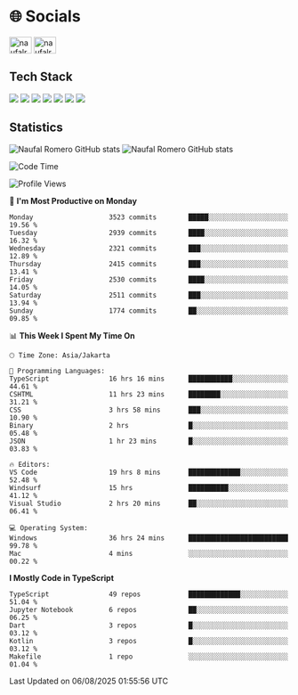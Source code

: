 <h1 align="">🌐 Socials</h1>
<p align="left">
<a href="https://linkedin.com/in/naufal-romero-putra-pratama-9ab816177/" target="blank"><img align="center" src="https://raw.githubusercontent.com/rahuldkjain/github-profile-readme-generator/master/src/images/icons/Social/linked-in-alt.svg" alt="naufalromero" height="30" width="40" /></a>
<a href="https://instagram.com/naufalromero" target="blank"><img align="center" src="https://raw.githubusercontent.com/rahuldkjain/github-profile-readme-generator/master/src/images/icons/Social/instagram.svg" alt="naufalromero" height="30" width="40" /></a>
</p>


<h2 align="">Tech Stack</h2>
<div align="">
  <img src="https://img.shields.io/badge/next.js-000000?style=for-the-badge&logo=nextdotjs&logoColor=white"/>
 <img src="https://img.shields.io/badge/typescript-%23007ACC.svg?style=for-the-badge&logo=typescript&logoColor=white"/>
 <img src="https://img.shields.io/badge/react-%2320232a.svg?style=for-the-badge&logo=react&logoColor=%2361DAFB"/>
 <img src="https://img.shields.io/badge/tailwindcss-%2338B2AC.svg?style=for-the-badge&logo=tailwind-css&logoColor=white"/>
 <img src="https://img.shields.io/badge/Prisma-3982CE?style=for-the-badge&logo=Prisma&logoColor=white"/>
 <img src="https://img.shields.io/badge/javascript-%23323330.svg?style=for-the-badge&logo=javascript&logoColor=%23F7DF1E"/>
 <img src="https://img.shields.io/badge/java-%23ED8B00.svg?style=for-the-badge&logo=openjdk&logoColor=white"/>
</div>


<h2 align="">Statistics</h2>
<div align="">
<img src="https://github-readme-stats-xi-nine-74.vercel.app/api?username=romves&show_icons=true&theme=tokyonight&include_all_commits=true&count_private=true" alt="Naufal Romero GitHub stats"/>
<img src="https://github-readme-stats-xi-nine-74.vercel.app/api/top-langs/?username=romves&theme=tokyonight&hide_border=false&include_all_commits=true&count_private=true&layout=compact" alt="Naufal Romero GitHub stats"/>
</div>

<!--START_SECTION:waka-->
![Code Time](http://img.shields.io/badge/Code%20Time-2%2C727%20hrs%2049%20mins-blue)

![Profile Views](http://img.shields.io/badge/Profile%20Views-0-blue)

📅 **I'm Most Productive on Monday** 

```text
Monday                   3523 commits        █████░░░░░░░░░░░░░░░░░░░░   19.56 % 
Tuesday                  2939 commits        ████░░░░░░░░░░░░░░░░░░░░░   16.32 % 
Wednesday                2321 commits        ███░░░░░░░░░░░░░░░░░░░░░░   12.89 % 
Thursday                 2415 commits        ███░░░░░░░░░░░░░░░░░░░░░░   13.41 % 
Friday                   2530 commits        ████░░░░░░░░░░░░░░░░░░░░░   14.05 % 
Saturday                 2511 commits        ███░░░░░░░░░░░░░░░░░░░░░░   13.94 % 
Sunday                   1774 commits        ██░░░░░░░░░░░░░░░░░░░░░░░   09.85 % 
```


📊 **This Week I Spent My Time On** 

```text
🕑︎ Time Zone: Asia/Jakarta

💬 Programming Languages: 
TypeScript               16 hrs 16 mins      ███████████░░░░░░░░░░░░░░   44.61 % 
CSHTML                   11 hrs 23 mins      ████████░░░░░░░░░░░░░░░░░   31.21 % 
CSS                      3 hrs 58 mins       ███░░░░░░░░░░░░░░░░░░░░░░   10.90 % 
Binary                   2 hrs               █░░░░░░░░░░░░░░░░░░░░░░░░   05.48 % 
JSON                     1 hr 23 mins        █░░░░░░░░░░░░░░░░░░░░░░░░   03.83 % 

🔥 Editors: 
VS Code                  19 hrs 8 mins       █████████████░░░░░░░░░░░░   52.48 % 
Windsurf                 15 hrs              ██████████░░░░░░░░░░░░░░░   41.12 % 
Visual Studio            2 hrs 20 mins       ██░░░░░░░░░░░░░░░░░░░░░░░   06.41 % 

💻 Operating System: 
Windows                  36 hrs 24 mins      █████████████████████████   99.78 % 
Mac                      4 mins              ░░░░░░░░░░░░░░░░░░░░░░░░░   00.22 % 
```

**I Mostly Code in TypeScript** 

```text
TypeScript               49 repos            █████████████░░░░░░░░░░░░   51.04 % 
Jupyter Notebook         6 repos             ██░░░░░░░░░░░░░░░░░░░░░░░   06.25 % 
Dart                     3 repos             █░░░░░░░░░░░░░░░░░░░░░░░░   03.12 % 
Kotlin                   3 repos             █░░░░░░░░░░░░░░░░░░░░░░░░   03.12 % 
Makefile                 1 repo              ░░░░░░░░░░░░░░░░░░░░░░░░░   01.04 % 
```




 Last Updated on 06/08/2025 01:55:56 UTC
<!--END_SECTION:waka-->
